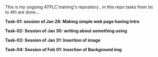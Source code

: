 

This is my ongoing ATPLC training's repository , in this repo tasks from Ist to 4th are done...
<br>  <b> 

Task-01: session of Jan 28: Making simple web page having Intro <b>

Task-02: Session of Jan 30: writing about something using <p>  <b>

Task-03: Session of Jan 31: Insertion of image <b>
 
Task-04: Session of Feb 01: Insertion of Background img <b>





